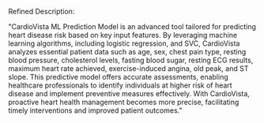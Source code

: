Refined Description:

"CardioVista ML Prediction Model is an advanced tool tailored for predicting heart disease risk based on key input features. By leveraging machine learning algorithms, including  logistic regression, and SVC, CardioVista analyzes essential patient data such as age, sex, chest pain type, resting blood pressure, cholesterol levels, fasting blood sugar, resting ECG results, maximum heart rate achieved, exercise-induced angina, old peak, and ST slope. This predictive model offers accurate assessments, enabling healthcare professionals to identify individuals at higher risk of heart disease and implement preventive measures effectively. With CardioVista, proactive heart health management becomes more precise, facilitating timely interventions and improved patient outcomes."
